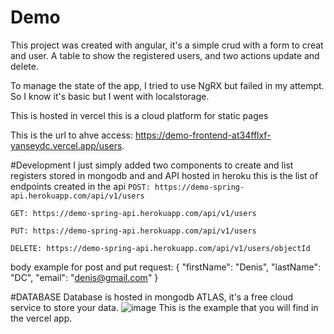 # Demo

This project was created with angular, it's a simple crud with a form to creat and user.
A table to show the registered users, and two actions update and delete.

To manage the state of the app, I tried to use NgRX but failed in my attempt.
So I know it's basic but I went with localstorage.

This is hosted in vercel this is a cloud platform for static pages

This is the url to ahve access: https://demo-frontend-at34fflxf-yanseydc.vercel.app/users.

#Development
I just simply added two components to create and list registers stored in mongodb and and API hosted in heroku
this is the list of endpoints created in the api
`POST: https://demo-spring-api.herokuapp.com/api/v1/users`

`GET: https://demo-spring-api.herokuapp.com/api/v1/users`

`PUT: https://demo-spring-api.herokuapp.com/api/v1/users`

`DELETE: https://demo-spring-api.herokuapp.com/api/v1/users/objectId`

body example for post and put request: 
{
    "firstName": "Denis",
    "lastName": "DC",
    "email": "denis@gmail.com"
}


#DATABASE
Database is hosted in mongodb ATLAS, it's a free cloud service to store your data.
![image](https://user-images.githubusercontent.com/45616244/142591459-376dacfd-01d6-4b38-8895-afc7c3e60903.png)
This is the example that you will find in the vercel app.

